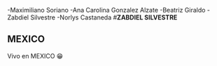 -Maximiliano Soriano
-Ana Carolina Gonzalez Alzate
-Beatriz Giraldo
-Zabdiel Silvestre 
-Norlys Castaneda
#**ZABDIEL SILVESTRE**
## MEXICO
Vivo en MEXICO :grin:
